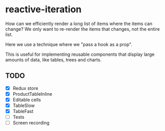 # reactive-iteration

How can we efficiently render a long list of items where the items can change? 
We only want to re-render the items that changes, not the entire list. 

Here we use a technique where we "pass a hook as a prop".

This is useful for implementing reusable components that display large amounts of data, like tables, trees and charts.

## TODO

- [x] Redux store
- [x] ProductTableInline
- [x] Editable cells
- [x] TableSlow
- [x] TableFast
- [ ] Tests
- [ ] Screen recording
